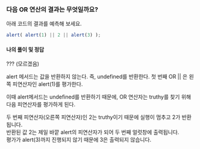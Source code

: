 ### 다음 OR 연산의 결과는 무엇일까요?
아래 코드의 결과를 예측해 보세요.
```javaScript
alert( alert(1) || 2 || alert(3) );
```

#### 나의 풀이 및 정답

??? (모르겠음) <br/>

alert 메서드는 값을 반환하지 않는다. 즉, undefined를 반환한다. 첫 번째 OR || 은 왼쪽 피연산자인 alert(1)를 평가한다. <br/>

이때 alert메서드는 undefined를 반환하기 때문에, OR 연산자는 truthy를 찾기 위해 다음 피연산자를 평가하게 된다.  <br/>

두 번째 피연산자(오른쪽 피연산자)인 2는 truthy이기 때문에 실행이 멈추고 2가 반환됩니다.<br/> 
반환된 값 2는 제일 바깥 alert의 피연산자가 되어 두 번째 얼럿창에 출력됩니다.
<br/>
평가가 alert(3)까지 진행되지 않기 때문에 3은 출력되지 않습니다.